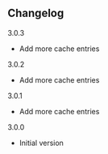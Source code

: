 ## Changelog

3.0.3
- Add more cache entries

3.0.2
- Add more cache entries

3.0.1
- Add more cache entries

3.0.0
- Initial version